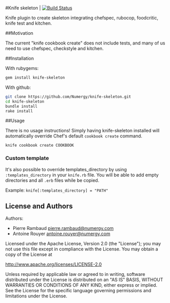 #Knife skeleton | [![Build Status](https://travis-ci.org/Numergy/knife-skeleton.svg?branch=master)](https://travis-ci.org/Numergy/knife-skeleton)

Knife plugin to create skeleton integrating chefspec, rubocop, foodcritic, knife test and kitchen.

##Motivation

The current "knife cookbook create" does not include tests, and many of us need to use chefspec, checkstyle and kitchen.

##Installation

With rubygems:
```bash
gem install knife-skeleton
```

With github:
```bash
git clone https://github.com/Numergy/knife-skeleton.git
cd knife-skeleton
bundle install
rake install
```

##Usage

There is no usage instructions! Simply having knife-skeleton installed will automatically override Chef's default `cookbook create` command.

`knife cookbook create COOKBOOK`

### Custom template

It's also possible to override templates_directory by using `:templates_directory` in your `knife.rb` file.
You will be able to add empty directories and all `.erb` files while be copied.

Example:
`knife[:templates_directory] = "PATH"`

## License and Authors

Authors:
- Pierre Rambaud <pierre.rambaud@numergy.com>
- Antoine Rouyer <antoine.rouyer@numergy.com>

Licensed under the Apache License, Version 2.0 (the "License"); you may not use this file except in compliance with the License. You may obtain a copy of the License at

http://www.apache.org/licenses/LICENSE-2.0

Unless required by applicable law or agreed to in writing, software distributed under the License is distributed on an "AS IS" BASIS, WITHOUT WARRANTIES OR CONDITIONS OF ANY KIND, either express or implied. See the License for the specific language governing permissions and limitations under the License.
